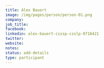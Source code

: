 ```yaml
---
title: Alex Bauert
image: /img/pages/person/person-01.png
company:
job_title:
facebook:
linkedin: alex-bauert-cissp-csslp-0716421
twitter:
website:
notes:
status: add-details
type: participant
---
```


<!-- put more details about participant here -->